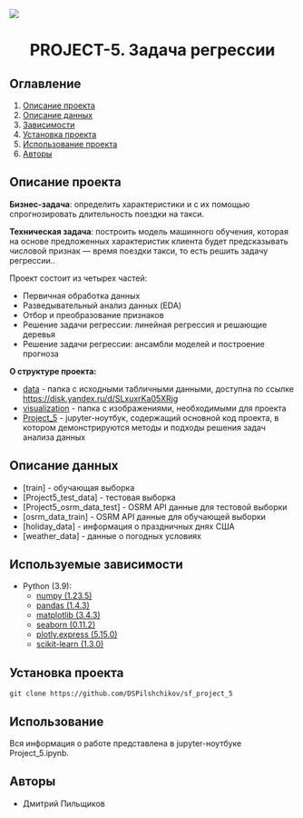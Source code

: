 ![](./visualization/linejnaya-regressiya-python)
# <center> PROJECT-5. Задача регрессии </center>
## Оглавление
1. [Описание проекта](#Описание-проекта)
2. [Описание данных](#Описание-данных)
3. [Зависимости](#Зависимости)
4. [Установка проекта](#Установка-проекта)
5. [Использование проекта](#Использование-проекта)
6. [Авторы](#Авторы)


## Описание проекта

__Бизнес-задача__: определить характеристики и с их помощью спрогнозировать длительность поездки на такси.

__Техническая задача__: построить модель машинного обучения, которая на основе предложенных характеристик клиента будет предсказывать числовой признак — время поездки такси, то есть решить задачу регрессии..

Проект состоит из четырех частей:

* Первичная обработка данных
* Разведывательный анализ данных (EDA)
* Отбор и преобразование признаков
* Решение задачи регрессии: линейная регрессия и решающие деревья
* Решение задачи регрессии: ансамбли моделей и построение прогноза


**О структуре проекта:**
* [data](./data) - папка с исходными табличными данными, доступна по ссылке https://disk.yandex.ru/d/SLxuxrKa05XRjg 
* [visualization](./visualization) - папка с изображениями, необходимыми для проекта 
* [Project_5](./Project-5._Ноутбук.ipynb) - jupyter-ноутбук, содержащий основной код проекта, в котором демонстрируются методы и подходы решения задач анализа данных


## Описание данных
* [train] - обучающая выборка
* [Project5_test_data] - тестовая выборка
* [Project5_osrm_data_test] - OSRM API данные для тестовой выборки
* [osrm_data_train] - OSRM API данные для обучающей выборки
* [holiday_data] - информация о праздничных днях США
* [weather_data] - данные о погодных условиях
 

## Используемые зависимости
* Python (3.9):
    * [numpy (1.23.5)](https://numpy.org)
    * [pandas (1.4.3)](https://pandas.pydata.org)
    * [matplotlib (3.4.3)](https://matplotlib.org)
    * [seaborn (0.11.2)](https://seaborn.pydata.org)
    * [plotly.express (5.15.0)](https://plotly.com/python/plotly-express/)
    * [scikit-learn (1.3.0)](https://scikit-learn.org/stable/index.html)


## Установка проекта

```
git clone https://github.com/DSPilshchikov/sf_project_5
```

## Использование
Вся информация о работе представлена в jupyter-ноутбуке Project_5.ipynb.

## Авторы

* Дмитрий Пильщиков

